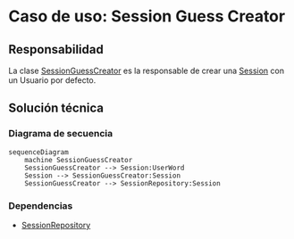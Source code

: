 # Caso de uso: Session Guess Creator

## Responsabilidad
La clase [SessionGuessCreator]() es la responsable de crear una [Session]() con un Usuario por defecto.

## Solución técnica

### Diagrama de secuencia
````mermaid
sequenceDiagram
    machine SessionGuessCreator
    SessionGuessCreator --> Session:UserWord
    Session --> SessionGuessCreator:Session
    SessionGuessCreator --> SessionRepository:Session
````

### Dependencias
- [SessionRepository]()